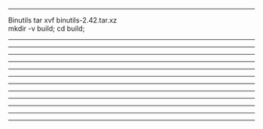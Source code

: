 ------------------------------------------------------
Binutils
    tar xvf binutils-2.42.tar.xz  
    mkdir -v build;
    cd       build;


------------------------------------------------------

------------------------------------------------------

------------------------------------------------------

------------------------------------------------------

------------------------------------------------------

------------------------------------------------------

------------------------------------------------------

------------------------------------------------------

------------------------------------------------------

------------------------------------------------------

------------------------------------------------------

------------------------------------------------------
